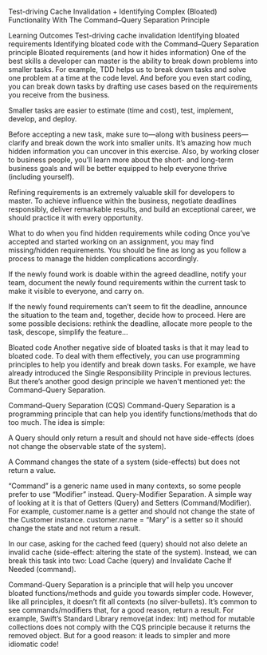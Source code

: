 Test-driving Cache Invalidation + Identifying Complex (Bloated) Functionality With The Command–Query Separation Principle



Learning Outcomes
Test-driving cache invalidation
Identifying bloated requirements
Identifying bloated code with the Command–Query Separation principle
Bloated requirements (and how it hides information)
One of the best skills a developer can master is the ability to break down problems into smaller tasks. For example, TDD helps us to break down tasks and solve one problem at a time at the code level. And before you even start coding, you can break down tasks by drafting use cases based on the requirements you receive from the business.

Smaller tasks are easier to estimate (time and cost), test, implement, develop, and deploy.

Before accepting a new task, make sure to—along with business peers—clarify and break down the work into smaller units. It’s amazing how much hidden information you can uncover in this exercise. Also, by working closer to business people, you’ll learn more about the short- and long-term business goals and will be better equipped to help everyone thrive (including yourself).

Refining requirements is an extremely valuable skill for developers to master. To achieve influence within the business, negotiate deadlines responsibly, deliver remarkable results, and build an exceptional career, we should practice it with every opportunity.

What to do when you find hidden requirements while coding
Once you’ve accepted and started working on an assignment, you may find missing/hidden requirements. You should be fine as long as you follow a process to manage the hidden complications accordingly.

If the newly found work is doable within the agreed deadline, notify your team, document the newly found requirements within the current task to make it visible to everyone, and carry on.

If the newly found requirements can’t seem to fit the deadline, announce the situation to the team and, together, decide how to proceed. Here are some possible decisions: rethink the deadline, allocate more people to the task, descope, simplify the feature…

Bloated code
Another negative side of bloated tasks is that it may lead to bloated code. To deal with them effectively, you can use programming principles to help you identify and break down tasks. For example, we have already introduced the Single Responsibility Principle in previous lectures. But there’s another good design principle we haven't mentioned yet: the Command–Query Separation.

Command–Query Separation (CQS)
Command-Query Separation is a programming principle that can help you identify functions/methods that do too much. The idea is simple:

A Query should only return a result and should not have side-effects (does not change the observable state of the system).

A Command changes the state of a system (side-effects) but does not return a value.

“Command” is a generic name used in many contexts, so some people prefer to use “Modifier” instead. Query-Modifier Separation. A simple way of looking at it is that of Getters (Query) and Setters (Command/Modifier). For example, customer.name is a getter and should not change the state of the Customer instance. customer.name = “Mary” is a setter so it should change the state and not return a result.

In our case, asking for the cached feed (query) should not also delete an invalid cache (side-effect: altering the state of the system). Instead, we can break this task into two: Load Cache (query) and Invalidate Cache If Needed (command).

Command-Query Separation is a principle that will help you uncover bloated functions/methods and guide you towards simpler code. However, like all principles, it doesn’t fit all contexts (no silver-bullets). It’s common to see commands/modifiers that, for a good reason, return a result. For example, Swift’s Standard Library remove(at index: Int) method for mutable collections does not comply with the CQS principle because it returns the removed object. But for a good reason: it leads to simpler and more idiomatic code!
